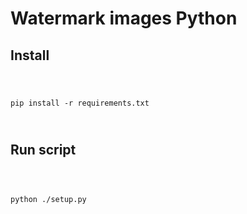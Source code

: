 <h1>Watermark images Python</h1>
<h2>Install</h2>
<code>

pip install -r requirements.txt

</code>

<h2>Run script</h2>
<code>

python ./setup.py
</code>
